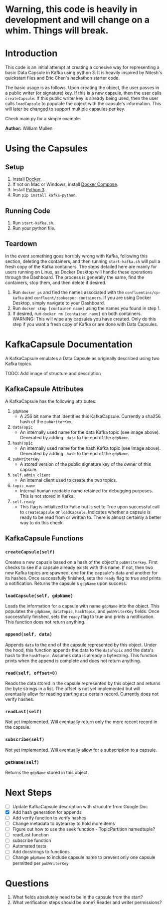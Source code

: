 # Warning, this code is heavily in development and will change on a whim.  Things will break.

# Introduction
This code is an initial attempt at creating a cohesive way for representing a basic
Data Capsule in Kafka using python 3.  It is heavily inspired by Nitesh's quickstart files
and Eric Chen's hackathon starter code.  



The basic usage is as follows.  Upon creating the object, the user passes in a public writer (or signature) key.  If this is a new capsule, then the user calls `createCapsule`.  If this public writer key is already being used, then the user calls `loadCapsule` to populate the object with the capsule's information.  This will later be changed to support multiple capsules per key.  

Check main.py for a simple example.  

**Author:** William Mullen

# Using the Capsules
## Setup
1. Install [Docker](https://docs.docker.com/get-docker/).
2. If not on Mac or Windows, install [Docker Compose](https://docs.docker.com/compose/install/).
3. Install [Python 3](https://www.python.org/downloads/).
4. Run `pip install kafka-python`.

## Running Code
1. Run `start-kafka.sh`.
2. Run your python file.

## Teardown

In the event something goes horribly wrong with Kafka, following this section, deleting the containers, and then running `start-kafka.sh` will pull a fresh copy of the Kafka containers.  The steps detailed here are mainly for users running on Linux, as Docker Desktop will handle these operations through the Dashboard.  The process is generally the same, find the containers, stop them, and then delete if desired.

1. Run `docker ps` and find the names associated with the `confluentinc/cp-kafka` and `confluent/zookeeper containers`.  If you are using Docker Desktop, simply navigate to your Dashboard.
2. Run `docker stop [container name]` using the names you found in step 1. 
3. If desired, run `docker rm [container name]` on both containers.  WARNING: This will wipe any capsules you have created.  Only do this step if you want a fresh copy of Kafka or are done with Data Capsules.  

# KafkaCapsule Documentation
A KafkaCapsule emulates a Data Capsule as originally described using two Kafka topics.

TODO: Add image of structure and description

## KafkaCapsule Attributes
A KafkaCapsule has the following attributes:

1. `gdpName`
    * A 256 bit name that identifies this KafkaCapsule.  Currently a sha256 hash of the `pubWriterKey`. 
2. `dataTopic`
    * An internally used name for the data Kafka topic (see image above).  Generated by adding `_data` to the end of the `gdpName`.  
3. `hashTopic`
    * An internally used name for the hash Kafka topic (see image above).  Generated by adding `_hash` to the end of the `gdpName`.  
4. `pubWriterKey`
    * A stored version of the public signature key of the owner of this capsule.
5. `self.admin_client`
    * An internal client used to create the two topics.
6. `topic_name`
    * Internal human readable name retained for debugging purposes.  This is not stored in Kafka.
7. `self.ready`
    * This flag is initialized to False but is set to True upon successful call to `createCapsule` or `loadCapsule`.  Indicates whether a capsule is ready to be read from or written to.  There is almost certainly a better way to do this check.    

## KafkaCapsule Functions
### `createCapsule(self)`
Creates a new capusle based on a hash of the object's `pubWriterkey`.  First checks to see if a capsule already exists with this name.  If not, then two new Kafka topics are spawned, one for the capsule's data and another for its hashes.  Once successfully finished, sets the `ready` flag to true and prints a notification.  Returns the capsule's `gdpName` upon success.

### `loadCapsule(self, gdpName)`
Loads the information for a capsule with name `gdpName` into the object.  This populates the `gdpName`, `dataTopic`, `hashTopic`, and `pubWriterKey` fields.  Once successfully finished, sets the `ready` flag to true and prints a notification.  This function does not return anything.

### `append(self, data)`
Appends `data` to the end of the capsule represented by this object.  Under the hood, this function appends the data to the `dataTopic` and the data's hash to the `hashTopic`.  Assumes data is already a bytestring. This function prints when the append is complete and does not return anything.

### `read(self, offset=0)`
Reads the data stored in the capsule represented by this object and returns the byte strings in a list.  The offset is not yet implemented but will eventually allow for reading starting at a certain record.  Currently does not verify hashes.

### `readLast(self)`
Not yet implemented.  Will eventually return only the more recent record in the capsule.  

### `subscribe(self)`
Not yet implemented.  Will eventually allow for a subscription to a capsule.  

### `getName(self)`
Returns the `gdpName` stored in this object.  

# Next Steps
- [ ] Update KafkaCapsule description with strucutre from Google Doc
- [x] Add hash generation for appends
- [ ] Add verify function to verify hashes
- [ ] Change metadata to bytearray to hold more items
- [ ] Figure out how to use the seek function - TopicPartition namedtuple?
- [ ] readLast function
- [ ] subscribe function
- [ ] Automated tests
- [ ] Add docstrings to functions
- [ ] Change `gdpName` to include capsule name to prevent only one capsule permitted per `pubWriterKey`

# Questions
1. What fields absolutely need to be in the capsule from the start?
2. What verification steps should be done? Reader and writer permissions?
